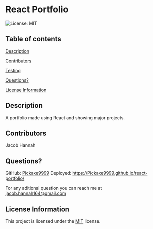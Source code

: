 # React Portfolio

![License: MIT](https://img.shields.io/badge/License-MIT-yellow.svg)


## Table of contents
[Description](#description)

[Contributors](#contributors)

[Testing](#how-to-test)

[Questions?](#questions)

[License Information](#license-information)

## Description
A portfolio made using React and showing major projects.

## Contributors
Jacob Hannah

## Questions?
GitHub: [Pickaxe9999](https://github.com/Pickaxe9999)
Deployed: https://Pickaxe9999.github.io/react-portfolio/

For any aditional question you can reach me at [jacob.hannah164@gmail.com](jacob.hannah164@gmail.com)

## License Information
This project is licensed under the [MIT](https://opensource.org/licenses/MIT) license. 
